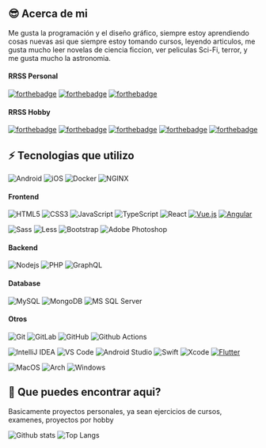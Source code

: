 ## 😎 Acerca de mi

Me gusta la programación y el diseño gráfico, siempre estoy aprendiendo cosas nuevas asi que siempre estoy tomando cursos, leyendo articulos, me gusta mucho leer novelas de ciencia ficcion, ver peliculas Sci-Fi, terror, y me gusta mucho la astronomia.

#### RRSS Personal
[![forthebadge](https://img.shields.io/badge/instagram-sigueme-%23E4405F.svg?&style=flat&logo=instagram)](https://www.instagram.com/shadito/)
[![forthebadge](https://img.shields.io/badge/linkedin-sigueme-%230077B5.svg?&style=flat&logo=linkedin)](https://www.linkedin.com/in/shadito/)
[![forthebadge](https://img.shields.io/badge/twitter-sigueme-00acee.svg?&style=flat&logo=twitter)](https://twitter.com/shaditokun)

#### RRSS Hobby
[![forthebadge](https://img.shields.io/badge/twitch-sigueme-6441a5.svg?&style=flat&logo=twitch)](https://www.twitch.tv/shaditogamer)
[![forthebadge](https://img.shields.io/badge/instagram-sigueme-%23E4405F.svg?&style=flat&logo=instagram)](https://www.instagram.com/shaditogamer/)
[![forthebadge](https://img.shields.io/badge/facebook-sigueme-3b5998.svg?&style=flat&logo=facebook)](https://www.facebook.com/ShaditoGamer/)
[![forthebadge](https://img.shields.io/badge/twitter-sigueme-00acee.svg?&style=flat&logo=twitter)](https://twitter.com/shaditogamer)
[![forthebadge](https://img.shields.io/badge/discord-sigueme-5865F2.svg?&style=flat&logo=discord)](https://discord.com/invite/EkDSeJDWwf)

## ⚡ Tecnologias que utilizo

![Android](http://img.shields.io/badge/-Android-3DDC84?style=flat-square&logo=android&logoColor=ffffff)
![iOS](http://img.shields.io/badge/-Apple-black?style=flat-square&logo=apple&logoColor=ffffff)
![Docker](https://img.shields.io/badge/-Docker-0db7ed?style=flat-square&logo=docker&logoColor=ffffff)
![NGINX](http://img.shields.io/badge/-NGINX-269539?style=flat-square&logo=nginx&logoColor=ffffff)

#### Frontend
![HTML5](https://img.shields.io/badge/-HTML5-%23E44D27?style=flat-square&logo=html5&logoColor=ffffff)
![CSS3](https://img.shields.io/badge/-CSS3-%231572B6?style=flat-square&logo=css3)
![JavaScript](https://img.shields.io/badge/-JavaScript-%23F7DF1C?style=flat-square&logo=javascript&logoColor=000000&labelColor=%23F7DF1C&color=%23FFCE5A)
![TypeScript](https://img.shields.io/badge/-TypeScript-007acc?style=flat-square&logo=typescript&logoColor=000000&labelColor=007acc&color=007acc)
![React](https://img.shields.io/badge/-React-%23282C34?style=flat-square&logo=react)
[![Vue.js](https://img.shields.io/badge/-Vuejs-black?style=flat-square&logo=vue.js&link=https://github.com/LuizCarlosAbbott/)](https://github.com/LuizCarlosAbbott/)
[![Angular](https://img.shields.io/badge/-Angular-DD0031?style=flat-square&logo=angular&link=https://github.com/LuizCarlosAbbott/)](https://github.com/LuizCarlosAbbott/)

![Sass](https://img.shields.io/badge/-Sass-%23CC6699?style=flat-square&logo=sass&logoColor=ffffff)
![Less](https://img.shields.io/badge/-Less-%231572B6?style=flat-square&logo=less&logoColor=ffffff)
![Bootstrap](https://img.shields.io/badge/-Bootstrap-563d7c?style=flat-square&logo=bootstrap&logoColor=ffffff)
![Adobe Photoshop](http://img.shields.io/badge/-Abode%20Photoshop-26C9FF?style=flat-square&logo=adobe-photoshop&logoColor=ffffff)

#### Backend
![Nodejs](https://img.shields.io/badge/-Nodejs-269539?style=flat-square&logo=Node.js&logoColor=ffffff)
![PHP](https://img.shields.io/badge/-PHP-B0B3D6?style=flat-square&logo=php&logoColor=ffffff)
![GraphQL](http://img.shields.io/badge/-GraphQL-e535ab?style=flat-square&logo=graphql&logoColor=ffffff)

#### Database
![MySQL](https://img.shields.io/badge/-MySQL-white?style=flat-square&logo=mysql&logoColor=000000&labelColor=ffffff&color=00758F)
![MongoDB](http://img.shields.io/badge/-MongoDB-3DDC84?style=flat-square&logo=mongodb&logoColor=ffffff)
![MS SQL Server](http://img.shields.io/badge/-MS%20SQL%20Server-CC2927?style=flat-square&logo=microsoft-sql-server&logoColor=ffffff)

#### Otros
![Git](https://img.shields.io/badge/-Git-%23F05032?style=flat-square&logo=git&logoColor=%23ffffff)
![GitLab](https://img.shields.io/badge/-GitLab-FCA121?style=flat-square&logo=gitlab)
![GitHub](https://img.shields.io/badge/-GitHub-181717?style=flat-square&logo=github)
![Github Actions](http://img.shields.io/badge/-Github%20Actions-2088FF?style=flat-square&logo=github-actions&logoColor=ffffff)

![IntelliJ IDEA](http://img.shields.io/badge/-IntelliJ%20IDEA-000000?style=flat-square&logo=intellij-idea&logoColor=ffffff)
![VS Code](http://img.shields.io/badge/-VS%20Code-007ACC?style=flat-square&logo=visual-studio-code&logoColor=ffffff)
![Android Studio](http://img.shields.io/badge/-Android%20Studio-3DDC84?style=flat-square&logo=android-studio&logoColor=ffffff)
![Swift](https://img.shields.io/badge/Swift-FA7343?style=flat-square&logo=Swift&logoColor=white)
![Xcode](https://img.shields.io/badge/Xcode-1575F9?style=flat-square&logo=Xcode&logoColor=white)
[![Flutter](https://img.shields.io/badge/-Flutter-02569B?style=flat-square&logo=flutter&link=https://github.com/LuizCarlosAbbott/)](https://github.com/LuizCarlosAbbott/)

![MacOS](http://img.shields.io/badge/-Apple-000000?style=flat-square&logo=macos&logoColor=ffffff)
![Arch](http://img.shields.io/badge/-ArchLinux-1793d1?style=flat-square&logo=archlinux&logoColor=ffffff)
![Windows](http://img.shields.io/badge/-Windows-0078D6?style=flat-square&logo=windows&logoColor=ffffff)

## 🔭 Que puedes encontrar aqui?

Basicamente proyectos personales, ya sean ejercicios de cursos, examenes, proyectos por hobby

![Github stats](https://github-readme-stats.vercel.app/api?username=sh4d1t0&show_icons=true&theme=radical)
![Top Langs](https://github-readme-stats.vercel.app/api/top-langs/?username=sh4d1t0&layout=compact)

<!--
**sh4d1t0/sh4d1t0** is a ✨ _special_ ✨ repository because its `README.md` (this file) appears on your GitHub profile.

Here are some ideas to get you started:

- 🔭 I’m currently working on ...
- 🌱 I’m currently learning ...
- 👯 I’m looking to collaborate on ...
- 🤔 I’m looking for help with ...
- 💬 Ask me about ...
- 📫 How to reach me: ...
- 😄 Pronouns: ...
- ⚡ Fun fact: ...
-->
